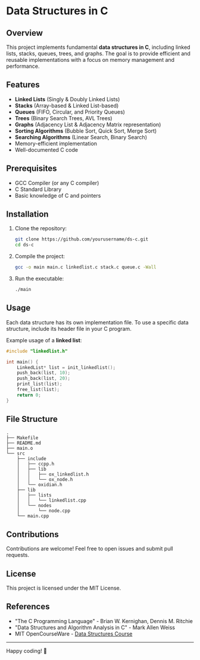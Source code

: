 # Data Structures in C

## Overview
This project implements fundamental **data structures in C**, including linked lists, stacks, queues, trees, and graphs. The goal is to provide efficient and reusable implementations with a focus on memory management and performance.

## Features
- **Linked Lists** (Singly & Doubly Linked Lists)
- **Stacks** (Array-based & Linked List-based)
- **Queues** (FIFO, Circular, and Priority Queues)
- **Trees** (Binary Search Trees, AVL Trees)
- **Graphs** (Adjacency List & Adjacency Matrix representation)
- **Sorting Algorithms** (Bubble Sort, Quick Sort, Merge Sort)
- **Searching Algorithms** (Linear Search, Binary Search)
- Memory-efficient implementation
- Well-documented C code

## Prerequisites
- GCC Compiler (or any C compiler)
- C Standard Library
- Basic knowledge of C and pointers

## Installation
1. Clone the repository:
   ```sh
   git clone https://github.com/yourusername/ds-c.git
   cd ds-c
   ```
2. Compile the project:
   ```sh
   gcc -o main main.c linkedlist.c stack.c queue.c -Wall
   ```
3. Run the executable:
   ```sh
   ./main
   ```

## Usage
Each data structure has its own implementation file. To use a specific data structure, include its header file in your C program.

Example usage of a **linked list**:
```c
#include "linkedlist.h"

int main() {
    LinkedList* list = init_linkedlist();
    push_back(list, 10);
    push_back(list, 20);
    print_list(list);
    free_list(list);
    return 0;
}
```

## File Structure
```
.
├── Makefile
├── README.md
├── main.o
└── src
    ├── include
    │   ├── ccpp.h
    │   ├── lib
    │   │   ├── ox_linkedlist.h
    │   │   └── ox_node.h
    │   └── oxidian.h
    ├── lib
    │   ├── lists
    │   │   └── linkedlist.cpp
    │   └── nodes
    │       └── node.cpp
    └── main.cpp
```

## Contributions
Contributions are welcome! Feel free to open issues and submit pull requests.

## License
This project is licensed under the MIT License.

## References
- "The C Programming Language" - Brian W. Kernighan, Dennis M. Ritchie
- "Data Structures and Algorithm Analysis in C" - Mark Allen Weiss
- MIT OpenCourseWare - [Data Structures Course](https://ocw.mit.edu/courses/electrical-engineering-and-computer-science/6-006-introduction-to-algorithms/)

---
Happy coding! 🚀

